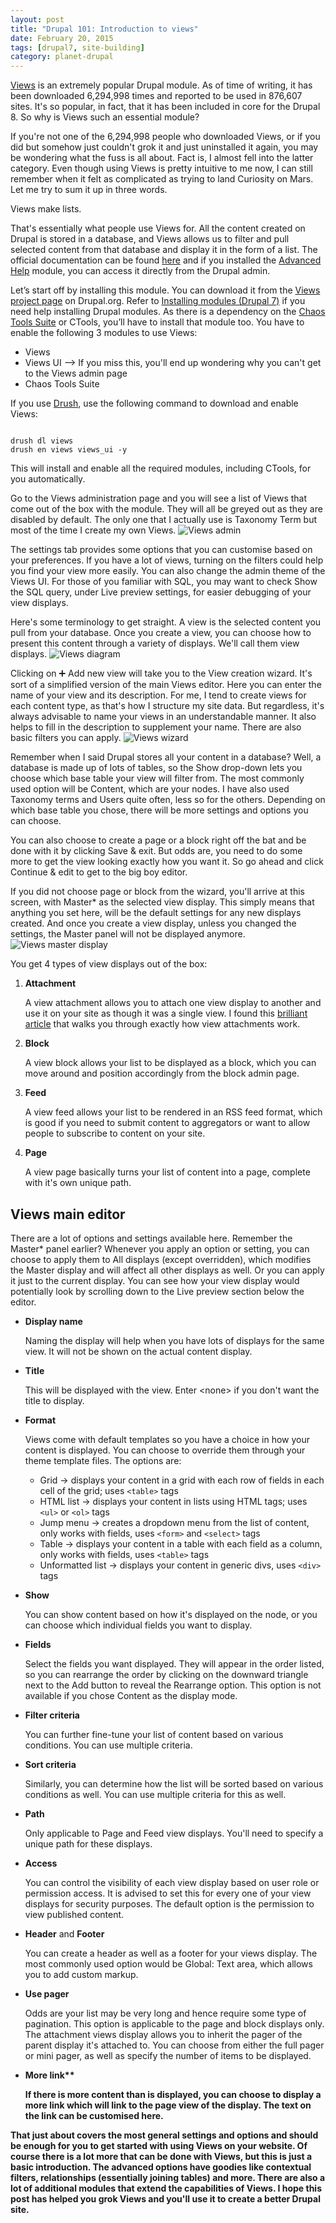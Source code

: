 ```yaml
---
layout: post
title: "Drupal 101: Introduction to views"
date: February 20, 2015
tags: [drupal7, site-building]
category: planet-drupal
---
```

[Views](https://www.drupal.org/project/views) is an extremely popular Drupal module. As of time of writing, it has been downloaded 6,294,998 times and reported to be used in 876,607 sites. It's so popular, in fact, that it has been included in core for the Drupal 8. So why is Views such an essential module?

If you're not one of the 6,294,998 people who downloaded Views, or if you did but somehow just couldn't grok it and just uninstalled it again, you may be wondering what the fuss is all about. Fact is, I almost fell into the latter category. Even though using Views is pretty intuitive to me now, I can still remember when it felt as complicated as trying to land Curiosity on Mars. Let me try to sum it up in three words.

Views make lists. 

That's essentially what people use Views for. All the content created on Drupal is stored in a database, and Views allows us to filter and pull selected content from that database and display it in the form of a list. The official documentation can be found [here](https://www.drupal.org/node/2287909) and if you installed the [Advanced Help](https://www.drupal.org/project/advanced_help) module, you can access it directly from the Drupal admin.

<p class="no-margin">Let’s start off by installing this module. You can download it from the <a href="https://www.drupal.org/project/views">Views project page</a> on Drupal.org. Refer to <a href="https://www.drupal.org/documentation/install/modules-themes/modules-7">Installing modules (Drupal 7)</a> if you need help installing Drupal modules. As there is a dependency on the <a href="http://drupal.org/project/ctools">Chaos Tools Suite</a> or CTools, you’ll have to install that module too. You have to enable the following 3 modules to use Views:</p>
<ul>
<li class="no-margin">Views</li>
<li class="no-margin">Views UI --> If you miss this, you'll end up wondering why you can't get to the Views admin page</li>
<li>Chaos Tools Suite</li>
</ul>

If you use [Drush](https://github.com/drush-ops/drush), use the following command to download and enable Views:
<pre><code class="language-bash">
drush dl views
drush en views views_ui -y
</code></pre>
This will install and enable all the required modules, including CTools, for you automatically.

Go to the Views administration page and you will see a list of Views that come out of the box with the module. They will all be greyed out as they are disabled by default. The only one that I actually use is Taxonomy Term but most of the time I create my own Views. 
<img src="{{ site.url }}/images/posts/views-intro/views-admin.jpg" alt="Views admin"/>

The settings tab provides some options that you can customise based on your preferences. If you have a lot of views, turning on the filters could help you find your view more easily. You can also change the admin theme of the Views UI. For those of you familiar with SQL, you may want to check Show the SQL query, under Live preview settings, for easier debugging of your view displays.

Here's some terminology to get straight. A view is the selected content you pull from your database. Once you create a view, you can choose how to present this content through a variety of displays. We'll call them view displays.
<img src="{{ site.url }}/images/posts/views-intro/views-diagram.jpg" alt="Views diagram"/>

Clicking on &#10133; Add new view will take you to the View creation wizard. It's sort of a simplified version of the main Views editor. Here you can enter the name of your view and its description. For me, I tend to create views for each content type, as that's how I structure my site data. But regardless, it's always advisable to name your views in an understandable manner. It also helps to fill in the description to supplement your name. There are also basic filters you can apply. 
<img src="{{ site.url }}/images/posts/views-intro/views-wizard.jpg" alt="Views wizard"/>

Remember when I said Drupal stores all your content in a database? Well, a database is made up of lots of tables, so the Show drop-down lets you choose which base table your view will filter from.  The most commonly used option will be Content, which are your nodes. I have also used Taxonomy terms and Users quite often, less so for the others. Depending on which base table you chose, there will be more settings and options you can choose.

You can also choose to create a page or a block right off the bat and be done with it by clicking Save & exit. But odds are, you need to do some more to get the view looking exactly how you want it. So go ahead and click Continue & edit to get to the big boy editor.

If you did not choose page or block from the wizard, you'll arrive at this screen, with Master* as the selected view display. This simply means that anything you set here, will be the default settings for any new displays created. And once you create a view display, unless you changed the settings, the Master panel will not be displayed anymore.
<img src="{{ site.url }}/images/posts/views-intro/views-master.jpg" alt="Views master display"/>

You get 4 types of view displays out of the box:

1. <p class="no-margin"><strong>Attachment</strong></p>
    
    A view attachment allows you to attach one view display to another and use it on your site as though it was a single view. I found this [brilliant article](http://nmc-codes.blogspot.com/2012/10/views-attachment-in-drupal-7.html) that walks you through exactly how view attachments work.

2. <p class="no-margin"><strong>Block</strong></p>
    
    A view block allows your list to be displayed as a block, which you can move around and position accordingly from the block admin page.

3. <p class="no-margin"><strong>Feed</strong></p>
    
    A view feed allows your list to be rendered in an RSS feed format, which is good if you need to submit content to aggregators or want to allow people to subscribe to content on your site.   

4. <p class="no-margin"><strong>Page</strong></p>
    
    A view page basically turns your list of content into a page, complete with it's own unique path. 

## Views main editor

There are a lot of options and settings available here. Remember the Master* panel earlier? Whenever you apply an option or setting, you can choose to apply them to All displays (except overridden), which modifies the Master display and will affect all other displays as well. Or you can apply it just to the current display. You can see how your view display would potentially look by scrolling down to the Live preview section below the editor.

- <p class="no-margin"><strong>Display name</strong></p>

    Naming the display will help when you have lots of displays for the same view. It will not be shown on the actual content display.

- <p class="no-margin"><strong>Title</strong></p>
    
    This will be displayed with the view. Enter &lt;none&gt; if you don't want the title to display.

- <p class="no-margin"><strong>Format</strong></p>
    
    Views come with default templates so you have a choice in how your content is displayed. You can choose to override them through your theme template files. The options are:

    - Grid &rarr; displays your content in a grid with each row of fields in each cell of the grid; uses <code class="language-markup">&lt;table&gt;</code> tags
    - HTML list &rarr; displays your content in lists using HTML tags; uses <code class="language-markup">&lt;ul&gt;</code> or <code class="language-markup">&lt;ol&gt;</code> tags
    - Jump menu &rarr; creates a dropdown menu from the list of content, only works with fields, uses <code class="language-markup">&lt;form&gt;</code> and <code class="language-markup">&lt;select&gt;</code> tags
    - Table &rarr; displays your content in a table with each field as a column, only works with fields, uses <code class="language-markup">&lt;table&gt;</code> tags
    - Unformatted list &rarr; displays your content in generic divs, uses <code class="language-markup">&lt;div&gt;</code> tags

- <p class="no-margin"><strong>Show</strong></p>

    You can show content based on how it's displayed on the node, or you can choose which individual fields you want to display.

- <p class="no-margin"><strong>Fields</strong></p>
    
    Select the fields you want displayed. They will appear in the order listed, so you can rearrange the order by clicking on the downward triangle next to the Add button to reveal the Rearrange option. This option is not available if you chose Content as the display mode.

- <p class="no-margin"><strong>Filter criteria</strong></p>

    You can further fine-tune your list of content based on various conditions. You can use multiple criteria.

- <p class="no-margin"><strong>Sort criteria</strong></p>
    
    Similarly, you can determine how the list will be sorted based on various conditions as well. You can use multiple criteria for this as well.

- <p class="no-margin"><strong>Path</strong></p>
    
    Only applicable to Page and Feed view displays. You'll need to specify a unique path for these displays.

- <p class="no-margin"><strong>Access</strong></p>

    You can control the visibility of each view display based on user role or permission access. It is advised to set this for every one of your view displays for security purposes. The default option is the permission to view published content.

- <p class="no-margin"><strong>Header</strong> and <strong>Footer</strong></p>

    You can create a header as well as a footer for your views display. The most commonly used option would be Global: Text area, which allows you to add custom markup.

- <p class="no-margin"><strong>Use pager</strong></p>

    Odds are your list may be very long and hence require some type of pagination. This option is applicable to the page and block displays only. The attachment views display allows you to inherit the pager of the parent display it's attached to. You can choose from either the full pager or mini pager, as well as specify the number of items to be displayed. 

- <p class="no-margin"><strong>More link**

    If there is more content than is displayed, you can choose to display a more link which will link to the page view of the display. The text on the link can be customised here.

That just about covers the most general settings and options and should be enough for you to get started with using Views on your website. Of course there is a lot more that can be done with Views, but this is just a basic introduction. The advanced options have goodies like contextual filters, relationships (essentially joining tables) and more. There are also a lot of additional modules that extend the capabilities of Views. I hope this post has helped you grok Views and you'll use it to create a better Drupal site.


